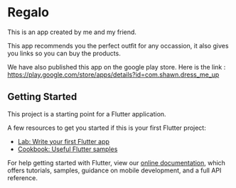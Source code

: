 # Regalo

This is an app created by me and my friend.

This app recommends you the perfect outfit for any occassion, it also gives you links so you can buy the products.

We have also published this app on the google play store. Here is the link : https://play.google.com/store/apps/details?id=com.shawn.dress_me_up

## Getting Started

This project is a starting point for a Flutter application.

A few resources to get you started if this is your first Flutter project:

- [Lab: Write your first Flutter app](https://flutter.dev/docs/get-started/codelab)
- [Cookbook: Useful Flutter samples](https://flutter.dev/docs/cookbook)

For help getting started with Flutter, view our
[online documentation](https://flutter.dev/docs), which offers tutorials,
samples, guidance on mobile development, and a full API reference.

